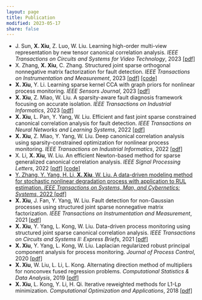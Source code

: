 ```yaml
---
layout: page
title: Publication
modified: 2023-05-17 
share: false
---
```



* J. Sun, <b>X. Xiu</b>, Z. Luo, W. Liu. Learning high-order multi-view representation by new tensor canonical correlation analysis. <i>IEEE Transactions on Circuits and Systems for Video Technology</i>, 2023 <a href="../journal/2023-TCSVT.pdf" class="textlink" target="_blank">[pdf]</a><br>
* X. Zhang, <b>X. Xiu</b>, C. Zhang. Structured joint sparse orthogonal nonnegative matrix factorization for fault detection. <i>IEEE Transactions on Instrumentation and Measurement</i>, 2023 <a href="../journal/2023-TIM.pdf" class="textlink" target="_blank">[pdf]</a> <a href="../journal/2023-TIM-code" class="textlink" target="_blank">[code]</a> <br>
* <b>X. Xiu</b>, Y. Li. Learning sparse kernel CCA with graph priors for nonlinear process monitoring. <i>IEEE Sensors Journal</i>, 2023 <a href="../journal/2023-JSEN.pdf" class="textlink" target="_blank">[pdf]</a><br>
* <b>X. Xiu</b>, Z. Miao, W. Liu. A sparsity-aware fault diagnosis framework focusing on accurate isolation. <i>IEEE Transactions on Industrial Informatics</i>, 2023 <a href="../journal/2023-TII.pdf" class="textlink" target="_blank">[pdf]</a><br>
* <b>X. Xiu</b>, L. Pan, Y. Yang, W. Liu. Efficient and fast joint sparse constrained canonical correlation analysis for fault detection. <i>IEEE Transactions on Neural Networks and Learning Systems</i>, 2022 <a href="../journal/2022-TNNLS.pdf" class="textlink" target="_blank">[pdf]</a><br>
* <b>X. Xiu</b>, Z. Miao, Y. Yang, W. Liu. Deep canonical correlation analysis using sparsity-constrained optimization for nonlinear process monitoring. <i>IEEE Transactions on Industrial Informatics</i>, 2022 <a href="../journal/2022-TII.pdf" class="textlink" target="_blank">[pdf]</a><br>
* X. Li, <b>X. Xiu</b>, W. Liu. An efficient Newton-based method for sparse generalized canonical correlation analysis. <i>IEEE Signal Processing Letters</i>, 2022 <a href="../journal/2022-SPL.pdf" class="textlink" target="_blank">[pdf]</a>  <a href="../journal/2022-SPL-code" class="textlink" target="_blank">[code] <br>
* Y. Zhang, Y. Yang, H. Li, <b>X. Xiu</b>, W. Liu. A data-driven modeling method for stochastic nonlinear degradation process with application to RUL estimation. <i>IEEE Transactions on Systems, Man, and Cybernetics: Systems</i>, 2022 <a href="../journal/2022-TSMC.pdf" class="textlink" target="_blank">[pdf]</a><br>
* <b>X. Xiu</b>, J. Fan, Y. Yang, W. Liu. Fault detection for non-Gaussian processes using structured joint sparse nonnegative matrix factorization. <i>IEEE Transactions on Instrumentation and Measurement</i>, 2021 <a href="../journal/2021-TIM.pdf" class="textlink" target="_blank">[pdf]</a><br>
* <b>X. Xiu</b>, Y. Yang, L. Kong, W. Liu. Data-driven process monitoring using structured joint sparse canonical correlation analysis. <i>IEEE Transactions on Circuits and Systems II: Express Briefs</i>, 2021 <a href="../journal/2021-TCSII.pdf" class="textlink" target="_blank">[pdf]</a><br>
* <b>X. Xiu</b>, Y. Yang, L. Kong, W. Liu. Laplacian regularized robust principal component analysis for process monitoring. <i>Journal of Process Control</i>, 2020 <a href="../journal/2020-JPC.pdf" class="textlink" target="_blank">[pdf]</a><br>
* <b>X. Xiu</b>, W. Liu, L. Li, L. Kong. Alternating direction method of multipliers for nonconvex fused regression problems. <i>Computational Statistics & Data Analysis</i>, 2019 <a href="../journal/2019-CSDA.pdf" class="textlink" target="_blank">[pdf]</a><br>
* <b>X. Xiu</b>, L. Kong, Y. Li, H. Qi. Iterative reweighted methods for L1-Lp minimization. <i>Computational Optimization and Applications</i>, 2018 <a href="../journal/2018-COAP.pdf" class="textlink" target="_blank">[pdf]</a>
